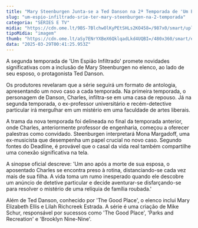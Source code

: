 ```yaml
---
title: "Mary Steenburgen Junta-se a Ted Danson na 2ª Temporada de 'Um Espião Infiltrado'"
slug: "um-espio-infiltrado-srie-ter-mary-steenburgen-na-2-temporada"
categoria: "SÉRIES E TV"
midia: "https://cdn.ome.lt/9BS-7BlchwOlKyPEtSHLs2KO458=/987x0/smart/uploads/conteudo/fotos/Design_sem_nome_-_2025-03-28T202834.108.png"
tipoMidia: "imagem"
thumb: "https://cdn.ome.lt/aSy7ENrYXBeX6QklqadLkd4UQBI=/480x360/smart/extras/conteudos/Design_sem_nome_-_2025-03-28T202834.108.png"
data: "2025-03-29T00:41:25.953Z"
---
```


A segunda temporada de 'Um Espião Infiltrado' promete novidades significativas com a inclusão de Mary Steenburgen no elenco, ao lado de seu esposo, o protagonista Ted Danson.

Os produtores revelaram que a série seguirá um formato de antologia, apresentando um novo caso a cada temporada. Na primeira temporada, o personagem de Danson, Charles, infiltra-se em uma casa de repouso. Já na segunda temporada, o ex-professor universitário e recém-detective particular irá mergulhar em um mistério em uma faculdade de artes liberais.

A trama da nova temporada foi delineada no final da temporada anterior, onde Charles, anteriormente professor de engenharia, começou a oferecer palestras como convidado. Steenburgen interpretará Mona Margadoff, uma ex-musicista que desempenha um papel crucial no novo caso. Segundo fontes do Deadline, é provável que o casal da vida real também compartilhe uma conexão significativa na tela.

A sinopse oficial descreve: 'Um ano após a morte de sua esposa, o aposentado Charles se encontra preso à rotina, distanciando-se cada vez mais de sua filha. A vida toma um rumo inesperado quando ele descobre um anúncio de detetive particular e decide aventurar-se disfarçando-se para resolver o mistério de uma relíquia de família roubada.'

Além de Ted Danson, conhecido por 'The Good Place', o elenco inclui Mary Elizabeth Ellis e Lilah Richcreek Estrada. A série é uma criação de Mike Schur, responsável por sucessos como 'The Good Place', 'Parks and Recreation' e 'Brooklyn Nine-Nine'.